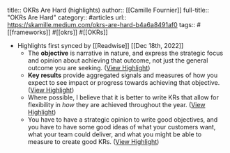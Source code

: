 title:: OKRs Are Hard (highlights)
author:: [[Camille Fournier]]
full-title:: "OKRs Are Hard"
category:: #articles
url:: https://skamille.medium.com/okrs-are-hard-b4a6a8491af0
tags:: #[[frameworks]] #[[okrs]] #[[OKRs]]

- Highlights first synced by [[Readwise]] [[Dec 18th, 2022]]
	- The **objective** is narrative in nature, and express the strategic focus and opinion about achieving that outcome, not just the general outcome you are seeking. ([View Highlight](https://read.readwise.io/read/01gmhajbfd735k1bjm028tnpka))
	- **Key results** provide aggregated signals and measures of how you expect to see impact or progress towards achieving that objective. ([View Highlight](https://read.readwise.io/read/01gmhakakfyzkwymhcaxqtkcpz))
	- Where possible, I believe that it is better to write KRs that allow for flexibility in *how* they are achieved throughout the year. ([View Highlight](https://read.readwise.io/read/01gmhakjs5w854sppkfx0gm5bb))
	- You have to have a strategic opinion to write good objectives, and you have to have some good ideas of what your customers want, what your team could deliver, and what you might be able to measure to create good KRs. ([View Highlight](https://read.readwise.io/read/01gmham15yy3mx55v6ngjg0wkm))